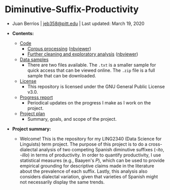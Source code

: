 # Diminutive-Suffix-Productivity
- Juan Berríos | jeb358@pitt.edu | Last updated: March 19, 2020

- **Contents:**
  - [Code](https://github.com/Data-Science-for-Linguists-2020/Diminutive-Suffix-Productivity/tree/master/code)
    - [Corpus processing](https://github.com/Data-Science-for-Linguists-2020/Diminutive-Suffix-Productivity/blob/master/code/corpus_processing.ipynb) ([nbviewer](https://nbviewer.jupyter.org/github/Data-Science-for-Linguists-2020/Diminutive-Suffix-Productivity/blob/master/code/corpus_processing.ipynb))
    - [Further cleaning and exploratory analysis](https://github.com/Data-Science-for-Linguists-2020/Diminutive-Suffix-Productivity/blob/master/code/cleaning_analysis.ipynb) ([nbviewer](https://nbviewer.jupyter.org/github/Data-Science-for-Linguists-2020/Diminutive-Suffix-Productivity/blob/master/code/cleaning_analysis.ipynb))
  - [Data samples](https://github.com/Data-Science-for-Linguists-2020/Diminutive-Suffix-Productivity/tree/master/data_samples)
    - There are two files available. The `.txt` is a smaller sample for quick access that can be viewed online. The `.zip` file is a full sample that can be downloaded.
  - [License](https://github.com/Data-Science-for-Linguists-2020/Diminutive-Suffix-Productivity/blob/master/LICENSE.md)
    - This repository is licensed under the GNU General Public License v3.0.
  - [Progress report](https://github.com/Data-Science-for-Linguists-2020/Diminutive-Suffix-Productivity/blob/master/progress_report.md)
    - Periodical updates on the progress I make as I work on the project.
  - [Project plan](https://github.com/Data-Science-for-Linguists-2020/Diminutive-Suffix-Productivity/blob/master/project_plan.md)
    - Summary, goals, and scope of the project.

- **Project summary:**
  - Welcome! This is the repository for my LING2340 (Data Science for Linguists) term project. The purpose of this project is to do a cross-dialectal analysis of two competing Spanish diminutive suffixes (*-ito*, *-illo*) in terms of productivity. In order to quantify productivity, I use statistical measures (e.g., Baayen's *P*), which can be used to provide empirical grounding for descriptive claims made in the literature about the prevalence of each suffix. Lastly, this analysis also considers dialectal variation, given that varieties of Spanish might not necessarily display the same trends.
